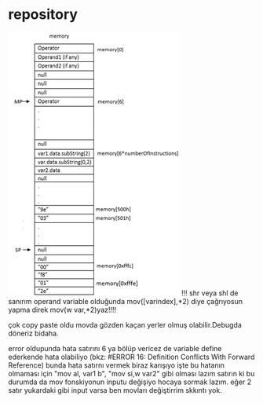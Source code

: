 # repository

![Image of Memory](/arch.jpeg)
!!! shr veya shl de sanırım operand variable olduğunda mov([varindex],*2) diye çağrıyosun yapma direk mov(w var,*2)yaz!!!!


çok copy paste oldu movda gözden kaçan yerler olmuş olabilir.Debugda döneriz bidaha.

error oldupunda hata satırını 6 ya bölüp vericez de variable define ederkende hata olabiliyo 
(bkz: #ERROR 16: Definition Conflicts With Forward Reference) bunda hata satırnı vermek biraz karışıyo
işte bu hatanın olmaması için "mov al, var1 b", "mov si,w var2" gibi olması lazım satırın 
ki bu durumda da mov fonskiyonun inputu değişiyo
hocaya sormak lazım. eğer 2 satır yukardaki gibi input varsa ben movları değiştirrim skkıntı yok.
